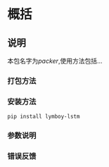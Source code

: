 # 概括

## 说明
本包名字为*packer*,使用方法包括...

### 打包方法

### 安装方法
```shell
pip install lymboy-lstm
```

### 参数说明

### 错误反馈
